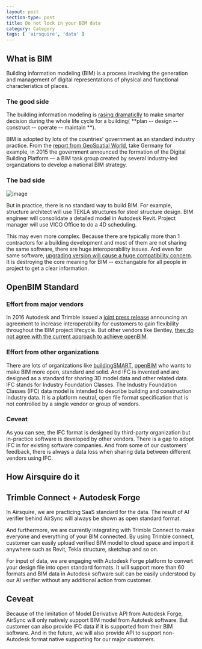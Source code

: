 ```yaml
---
layout: post
section-type: post
title: Do not lock in your BIM data
category: Category
tags: [ 'airsquire', 'data' ]
---
```


## What is BIM

Building information modeling (BIM) is a process involving the generation and management of digital representations of physical and functional characteristics of places. 

### The good side

The building information modeling is [rasing dramaticlly](https://www.thenbs.com/knowledge/nbs-national-bim-report-2017) to make smarter decision during the whole life cycle for a building( **plan -- design -- construct -- operate -- maintain **). 

BIM is adopted by lots of the countries' government as an standard industry practice. From the [report from GeoSpatial World](https://www.geospatialworld.net/blogs/bim-adoption-around-the-world/), take Germany for example, in 2015 the government announced the formation of the Digital Building Platform — a BIM task group created by several industry-led organizations to develop a national BIM strategy.

### The bad side

![image](youyue123.github.io/img/bim-market-share.jpg)

But in practice, there is no standard way to build BIM. For example, structure architect will use TEKLA structures for steel structure design. BIM engineer will consolidate a detailed model in Autodesk Revit. Project manager will use VICO Office to do a 4D scheduling. 

This may even more complex. Because there are typically more than 1 contractors for a building development and most of them are not sharing the same software, there are huge interoperability issues. And even for same software, [upgrading version will cause a huge compatibility concern](https://forums.autodesk.com/t5/autocad-forum/autocad-2018-backwards-compatibility/td-p/6998902). It is destroying the core meaning for BIM -- exchangable for all people in project to get a clear information.

## OpenBIM Standard

### Effort from major vendors

In 2016 Autodesk and Trimble issued a [joint press release](https://www.businesswire.com/news/home/20160614005404/en/) announcing an agreement to increase interoperability for customers to gain flexibility throughout the BIM project lifecycle. But other vendors like Bentley, [they do not agree with the current approach to achieve openBIM](http://www.bimplus.co.uk/people/what-bi4m-means-soft4ware-prov8ider/).

### Effort from other organizations

There are lots of organizations like [buildingSMART](https://www.buildingsmart.org/), [openBIM](http://www.openbim.org/) who wants to make BIM more open, standard and solid.  And IFC is invented and are designed as a standard for sharing 3D model data and other related data. IFC stands for Industry Foundation Classes. The Industry Foundation Classes (IFC) data model is intended to describe building and construction industry data. It is a platform neutral, open file format specification that is not controlled by a single vendor or group of vendors.

### Ceveat

As you can see, the IFC format is designed by third-party organization but in-practice software is developed by other vendors. There is a gap to adopt IFC in for existing software companies. And from some of our customers' feedback, there is always a data loss when sharing data between different vendors using IFC.

## How Airsquire do it 

## Trimble Connect + Autodesk Forge  

In Airsquire, we are practicing SaaS standard for the data. The result of AI verifier behind AirSync will always be shown as open standard format. 

And furthermore, we are currently integrating with Trimble Connect to make everyone and everything of your BIM connected. By using Trimble connect, customer can easily upload verified BIM model to cloud space and import it anywhere such as Revit, Tekla structure, sketchup and so on.

For input of data, we are engaging with Autodesk Forge platform to convert your design file into open standard formats. It will support more than 60 formats and BIM data in Autodesk software suit can be easily understood by our AI verifier without any additional action from customer.

## Ceveat 

Because of the limitation of Model Derivative API from Autodesk Forge, AirSync will only natively support BIM model from Autotesk software. But customer can also provide IFC data if it is supported from their BIM software. And in the future, we will also provide API to support non-Autodesk format native supporting for our major customers.